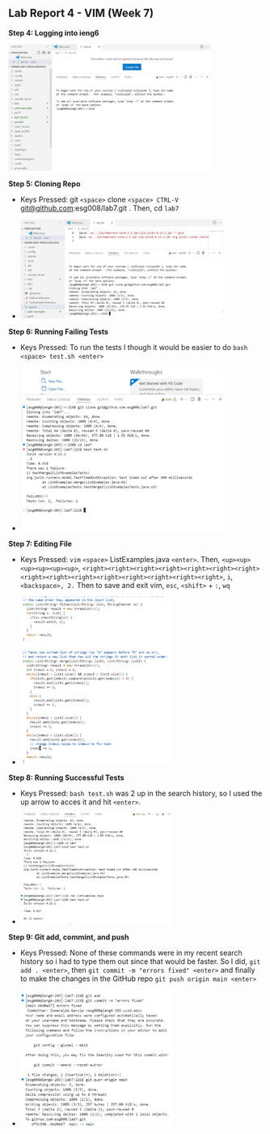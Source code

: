## Lab Report 4 - VIM (Week 7)

**Step 4: Logging into ieng6**

<img src="log_in_ieng6.png" alt="Test Results" width="400"/>

**Step 5: Cloning Repo**
* Keys Pressed: git `<space>` clone `<space> CTRL-V` git@github.com:esg008/lab7.git <enter>. Then, cd `` lab7 ``
- <img src="git_clone.png" alt="Test Results" width="400"/>

**Step 6: Running Failing Tests**
* Keys Pressed: To run the tests I though it would be easier to do `bash <space> test.sh <enter>`
- <img src="run_failing_tests.png" alt="Test Results" width="400"/>

**Step 7: Editing File**
* Keys Pressed: `vim` `<space>`  ListExamples.java `<enter>`. Then, `<up><up><up><up><up><up>`, `<right><right><right><right><right><right><right><right><right><right><right><right><right><right><right>`, `i`, `<backspace>, 2.` Then to save and exit vim, `esc`, `<shift>` + `:`, `wq`
- <img src="file_edit.png" alt="Test Results" width="300"/>

**Step 8: Running Successful Tests**
* Keys Pressed: `bash test.sh` was 2 up in the search history, so I used the up arrow to acces it and hit `<enter>`.
- <img src="run_fixed_tests.png" alt="Test Results" width="300"/>

**Step 9: Git add, commint, and push**
* Keys Pressed: None of these commands were in my recent search history so i had to type them out since that would be faster. So I did, `git add . <enter>`, then `git commit -m "errors fixed" <enter>` and finally to make the changes in the GitHub repo `git push origin main <enter>`
  
- <img src="git_add_commit_push.png" alt="Test Results" width="300"/>






  

